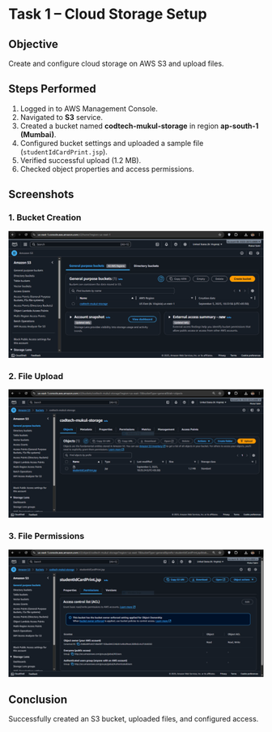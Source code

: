 # Task 1 – Cloud Storage Setup

## Objective
Create and configure cloud storage on AWS S3 and upload files.

## Steps Performed
1. Logged in to AWS Management Console.  
2. Navigated to **S3** service.  
3. Created a bucket named **codtech-mukul-storage** in region **ap-south-1 (Mumbai)**.  
4. Configured bucket settings and uploaded a sample file (`studentIdCardPrint.jsp`).  
5. Verified successful upload (1.2 MB).  
6. Checked object properties and access permissions.

## Screenshots
### 1. Bucket Creation
![Bucket Creation](./screenshots/task1-bucket.png)

### 2. File Upload
![File Upload](./screenshots/task1-upload.png)

### 3. File Permissions
![File Permissions](./screenshots/task1-permission.png)

## Conclusion
Successfully created an S3 bucket, uploaded files, and configured access.
